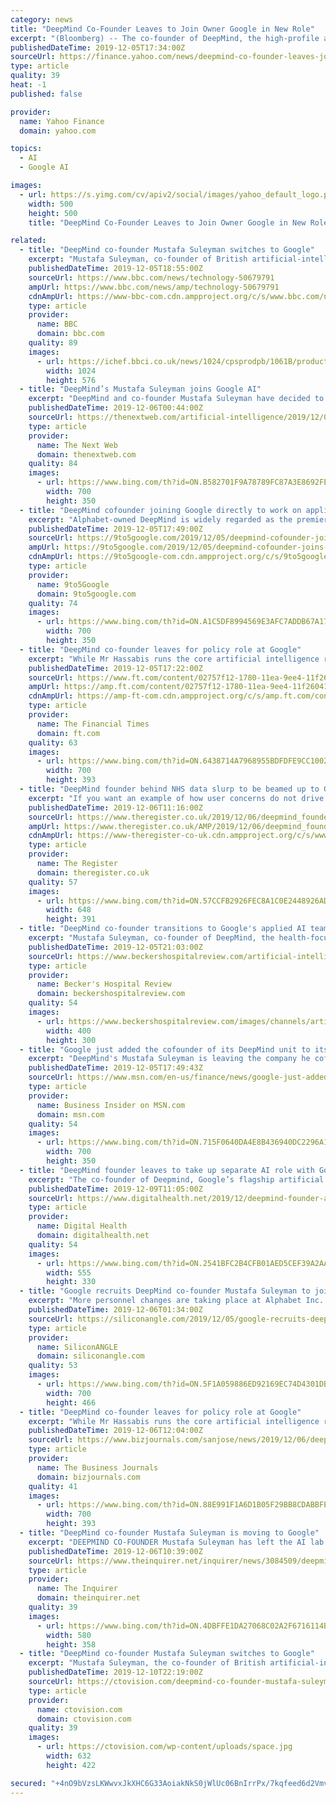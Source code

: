 ```yaml
---
category: news
title: "DeepMind Co-Founder Leaves to Join Owner Google in New Role"
excerpt: "(Bloomberg) -- The co-founder of DeepMind, the high-profile artificial intelligence lab, is set to move to the U.S. to take up a role at parent company Google. Mustafa Suleyman, who ran DeepMind’s “applied” division, was placed on leave in August ..."
publishedDateTime: 2019-12-05T17:34:00Z
sourceUrl: https://finance.yahoo.com/news/deepmind-co-founder-leaves-join-170000178.html
type: article
quality: 39
heat: -1
published: false

provider:
  name: Yahoo Finance
  domain: yahoo.com

topics:
  - AI
  - Google AI

images:
  - url: https://s.yimg.com/cv/apiv2/social/images/yahoo_default_logo.png
    width: 500
    height: 500
    title: "DeepMind Co-Founder Leaves to Join Owner Google in New Role"

related:
  - title: "DeepMind co-founder Mustafa Suleyman switches to Google"
    excerpt: "Mustafa Suleyman, co-founder of British artificial-intelligence firm DeepMind, has announced that he is joining Google. He had previously said he was taking time off from DeepMind. Mr Suleyman helped develop Streams, a controversial health app which ..."
    publishedDateTime: 2019-12-05T18:55:00Z
    sourceUrl: https://www.bbc.com/news/technology-50679791
    ampUrl: https://www.bbc.com/news/amp/technology-50679791
    cdnAmpUrl: https://www-bbc-com.cdn.ampproject.org/c/s/www.bbc.com/news/amp/technology-50679791
    type: article
    provider:
      name: BBC
      domain: bbc.com
    quality: 89
    images:
      - url: https://ichef.bbci.co.uk/news/1024/cpsprodpb/1061B/production/_108399076_gettyimages-627782606.jpg
        width: 1024
        height: 576
  - title: "DeepMind’s Mustafa Suleyman joins Google AI"
    excerpt: "DeepMind and co-founder Mustafa Suleyman have decided to go their separate ways. Earlier this year there were disputed reports the two were arguing, some even suggested he’d been placed on leave. But now it seems he’s actually left the UK-based enterprise. And for its sister. Ouch. After a wonderful decade at DeepMind, I’m very excited to ..."
    publishedDateTime: 2019-12-06T00:44:00Z
    sourceUrl: https://thenextweb.com/artificial-intelligence/2019/12/06/deepminds-mustafa-suleyman-joins-google-ai/
    type: article
    provider:
      name: The Next Web
      domain: thenextweb.com
    quality: 84
    images:
      - url: https://www.bing.com/th?id=ON.B582701F9A78789FC87A3E8692FEBDA1
        width: 700
        height: 350
  - title: "DeepMind cofounder joining Google directly to work on applied AI"
    excerpt: "Alphabet-owned DeepMind is widely regarded as the premiere artificial intelligence research lab. Co-founder Mustafa Suleyman announced today that he’s joining Google directly. Suleyman started DeepMind in 2010 with current CEO Demis Hassabis and Shane Legg. Originally chief product officer, the Google acquisition in 2014 saw him become head ..."
    publishedDateTime: 2019-12-05T17:49:00Z
    sourceUrl: https://9to5google.com/2019/12/05/deepmind-cofounder-joins-google/
    ampUrl: https://9to5google.com/2019/12/05/deepmind-cofounder-joins-google/amp/
    cdnAmpUrl: https://9to5google-com.cdn.ampproject.org/c/s/9to5google.com/2019/12/05/deepmind-cofounder-joins-google/amp/
    type: article
    provider:
      name: 9to5Google
      domain: 9to5google.com
    quality: 74
    images:
      - url: https://www.bing.com/th?id=ON.A1C5DF8994569E3AFC7ADDB67A17765D
        width: 700
        height: 350
  - title: "DeepMind co-founder leaves for policy role at Google"
    excerpt: "While Mr Hassabis runs the core artificial intelligence research at DeepMind ... infra and [self-driving car company] Waymo,” according to LinkedIn profiles of employees. Mr Hassabis pointed to other examples of collaboration, including research using machine learning to accelerate ecological research in the Serengeti, and work with Waymo ..."
    publishedDateTime: 2019-12-05T17:22:00Z
    sourceUrl: https://www.ft.com/content/02757f12-1780-11ea-9ee4-11f260415385
    ampUrl: https://amp.ft.com/content/02757f12-1780-11ea-9ee4-11f260415385
    cdnAmpUrl: https://amp-ft-com.cdn.ampproject.org/c/s/amp.ft.com/content/02757f12-1780-11ea-9ee4-11f260415385
    type: article
    provider:
      name: The Financial Times
      domain: ft.com
    quality: 63
    images:
      - url: https://www.bing.com/th?id=ON.6438714A7968955BDFDFE9CC1002A9A4
        width: 700
        height: 393
  - title: "DeepMind founder behind NHS data slurp to be beamed up to Google mothership"
    excerpt: "If you want an example of how user concerns do not drive how software gets made, check out this Google-backed API Mustafa Suleyman, one of the founders of DeepMind, is to join Google's applied AI division. In August, Suleyman took \"some personal time for a break to recharge\" but promised he would return to DeepMind. Instead he's off to work ..."
    publishedDateTime: 2019-12-06T11:16:00Z
    sourceUrl: https://www.theregister.co.uk/2019/12/06/deepmind_founder_shifts_to_google/
    ampUrl: https://www.theregister.co.uk/AMP/2019/12/06/deepmind_founder_shifts_to_google/
    cdnAmpUrl: https://www-theregister-co-uk.cdn.ampproject.org/c/s/www.theregister.co.uk/AMP/2019/12/06/deepmind_founder_shifts_to_google/
    type: article
    provider:
      name: The Register
      domain: theregister.co.uk
    quality: 57
    images:
      - url: https://www.bing.com/th?id=ON.57CCFB2926FEC8A1C0E2448926ADE0A8
        width: 648
        height: 391
  - title: "DeepMind co-founder transitions to Google's applied AI team"
    excerpt: "Mustafa Suleyman, co-founder of DeepMind, the health-focused artificial intelligence firm initially acquired by Google in 2014, is leaving his post to join Google's AI team, BBC News reports. At Google, Mr. Suleyman will work alongside Kent Walker, Google's senior vice president for global affairs and chief legal officer, and Jeff Dean ..."
    publishedDateTime: 2019-12-05T21:03:00Z
    sourceUrl: https://www.beckershospitalreview.com/artificial-intelligence/deepmind-co-founder-transitions-to-google-s-applied-ai-team.html
    type: article
    provider:
      name: Becker's Hospital Review
      domain: beckershospitalreview.com
    quality: 54
    images:
      - url: https://www.beckershospitalreview.com/images/channels/artificial-intelligence/1.jpg
        width: 400
        height: 300
  - title: "Google just added the cofounder of its DeepMind unit to its own AI team"
    excerpt: "DeepMind's Mustafa Suleyman is leaving the company he cofounded, which Google acquired in 2014 for $400 million, to join the parent company's AI unit."
    publishedDateTime: 2019-12-05T17:49:43Z
    sourceUrl: https://www.msn.com/en-us/finance/news/google-just-added-the-cofounder-of-its-deepmind-unit-to-its-own-ai-team/ar-BBXP0rD
    type: article
    provider:
      name: Business Insider on MSN.com
      domain: msn.com
    quality: 54
    images:
      - url: https://www.bing.com/th?id=ON.715F0640DA4E8B436940DC2296A1C14C
        width: 700
        height: 350
  - title: "DeepMind founder leaves to take up separate AI role with Google"
    excerpt: "The co-founder of Deepmind, Google’s flagship artificial intelligence company, has left his post to take up another position within the multinational technology company. Mustafa Suleyman announced on Twitter he would be joining Google’s team looking at the opportunities and impacts of applied artificial intelligence. Suleyman was placed on ..."
    publishedDateTime: 2019-12-09T11:05:00Z
    sourceUrl: https://www.digitalhealth.net/2019/12/deepmind-founder-ai-google/
    type: article
    provider:
      name: Digital Health
      domain: digitalhealth.net
    quality: 54
    images:
      - url: https://www.bing.com/th?id=ON.2541BFC2B4CFB01AED5CEF39A2AA0A20
        width: 555
        height: 330
  - title: "Google recruits DeepMind co-founder Mustafa Suleyman to join its AI team"
    excerpt: "More personnel changes are taking place at Alphabet Inc., with DeepMind Technologies Ltd co-founder Mustafa Suleyman (pictured) moving upstairs to work with Google LLC’s artificial intelligence team. Suleyman made the announcement on Twitter, saying he would be joining Google to work with its head of AI Jeff Dean and chief legal officer ..."
    publishedDateTime: 2019-12-06T01:34:00Z
    sourceUrl: https://siliconangle.com/2019/12/05/google-recruits-deepmind-co-founder-mustafa-suleyman-join-ai-team/
    type: article
    provider:
      name: SiliconANGLE
      domain: siliconangle.com
    quality: 53
    images:
      - url: https://www.bing.com/th?id=ON.5F1A059886ED92169EC74D4301DBF52B
        width: 700
        height: 466
  - title: "DeepMind co-founder leaves for policy role at Google"
    excerpt: "While Mr Hassabis runs the core artificial intelligence research at DeepMind ... infra and [self-driving car company] Waymo,” according to LinkedIn profiles of employees. Mr Hassabis pointed to other examples of collaboration, including research using machine learning to accelerate ecological research in the Serengeti, and work with Waymo ..."
    publishedDateTime: 2019-12-06T12:04:00Z
    sourceUrl: https://www.bizjournals.com/sanjose/news/2019/12/06/deepmind-co-founder-leaves-for-policy-role-at.html
    type: article
    provider:
      name: The Business Journals
      domain: bizjournals.com
    quality: 41
    images:
      - url: https://www.bing.com/th?id=ON.88E991F1A6D1B05F29BB8CDABBFEAA1A
        width: 700
        height: 393
  - title: "DeepMind co-founder Mustafa Suleyman is moving to Google"
    excerpt: "DEEPMIND CO-FOUNDER Mustafa Suleyman has left the AI lab to take a role at its parent company Google. Suleyman announced over the summer that he was taking open-ended leave from DeepMind, fuelling speculation of a rift. However, he has emerged, seemingly unscathed and will now take up a role involving AI at Google. It's not clear exactly what ..."
    publishedDateTime: 2019-12-06T10:39:00Z
    sourceUrl: https://www.theinquirer.net/inquirer/news/3084509/deepmind-co-founder-mustafa-suleyman-moves-google
    type: article
    provider:
      name: The Inquirer
      domain: theinquirer.net
    quality: 39
    images:
      - url: https://www.bing.com/th?id=ON.4DBFFE1DA27068C02A2F6716114B6974
        width: 580
        height: 358
  - title: "DeepMind co-founder Mustafa Suleyman switches to Google"
    excerpt: "Mustafa Suleyman, the co-founder of British artificial-intelligence firm DeepMind, has announced that he is joining Google. He had previously said he was taking time off from DeepMind. Mr. Suleyman helped develop Streams, a controversial health app which ..."
    publishedDateTime: 2019-12-10T22:19:00Z
    sourceUrl: https://ctovision.com/deepmind-co-founder-mustafa-suleyman-switches-to-google/
    type: article
    provider:
      name: ctovision.com
      domain: ctovision.com
    quality: 39
    images:
      - url: https://ctovision.com/wp-content/uploads/space.jpg
        width: 632
        height: 422

secured: "+4nO9bVzsLKWwvxJkXHC6G33AoiakNkS0jWlUc06BnIrrPx/7kqfeed6d2VmvC+ZIxmZKqP3eB3P12V18o1jVNMhAe6qr3fPKEQO4EAHbTHaBOeGGe9zZL8oLewyv8lQwDWNo/ezXIqeS26zdZPtIMWgGv0IVMvDke7Tcmz1Z2xMFT9zHMtKMeIpM+fDQqWM2ROU0FtvZP269WylNIfIQpY1N5hre466ypxz7xpZg34VBB37dMWuAb7m6WQZi7srV1jGQneBGV4HFBLVMZV95w==;i83sd1cO3I3b2bLdCwSveQ=="
---
```


